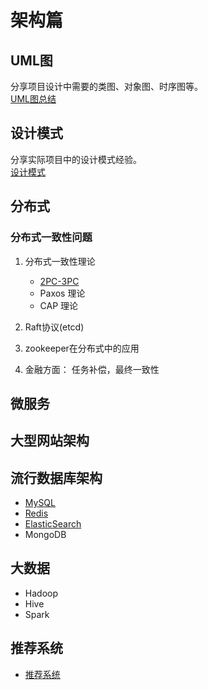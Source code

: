 # 架构篇

## UML图
分享项目设计中需要的类图、对象图、时序图等。<br>
[UML图总结](uml.md)

## 设计模式
分享实际项目中的设计模式经验。<br>
[设计模式](design_patterns.md)

## 分布式

### 分布式一致性问题
1. 分布式一致性理论
   - [2PC-3PC](2PC-3PC.md)
   - Paxos 理论
   - CAP 理论
   
2. Raft协议(etcd)
4. zookeeper在分布式中的应用
5. 金融方面： 任务补偿，最终一致性

## 微服务

## 大型网站架构

## 流行数据库架构
- [MySQL](mysql.md)
- [Redis](redis.md)
- [ElasticSearch](elasticSearch.md)
- MongoDB

## 大数据
- Hadoop
- Hive
- Spark

## 推荐系统
- [推荐系统](recommend_system.md)
